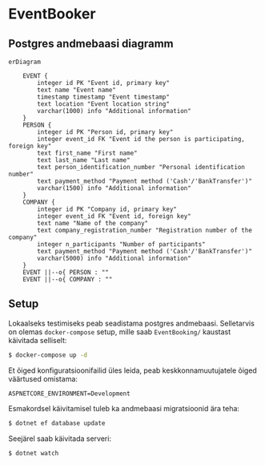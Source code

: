 # EventBooker

## Postgres andmebaasi diagramm

```mermaid
erDiagram

    EVENT {
        integer id PK "Event id, primary key"
        text name "Event name"
        timestamp timestamp "Event timestamp"
        text location "Event location string"
        varchar(1000) info "Additional information"
    }
    PERSON {
        integer id PK "Person id, primary key"
        integer event_id FK "Event id the person is participating, foreign key"
        text first_name "First name"
        text last_name "Last name"
        text person_identification_number "Personal identification number"
        text payment_method "Payment method ('Cash'/'BankTransfer')"
        varchar(1500) info "Additional information"
    }
    COMPANY {
        integer id PK "Company id, primary key"
        integer event_id FK "Event id, foreign key"
        text name "Name of the company"
        text company_registration_number "Registration number of the company"
        integer n_participants "Number of participants"
        text payment_method "Payment method ('Cash'/'BankTransfer')"
        varchar(5000) info "Additional information"
    }
    EVENT ||--o{ PERSON : ""
    EVENT ||--o{ COMPANY : ""
```

## Setup

Lokaalseks testimiseks peab seadistama postgres andmebaasi. Selletarvis on olemas `docker-compose` setup, mille saab `EventBooking/` kaustast käivitada selliselt:

```bash
$ docker-compose up -d
```

Et õiged konfiguratsioonifailid üles leida, peab keskkonnamuutujatele õiged väärtused omistama:
```
ASPNETCORE_ENVIRONMENT=Development
```

Esmakordsel käivitamisel tuleb ka andmebaasi migratsioonid ära teha:

```bash
$ dotnet ef database update
```

Seejärel saab käivitada serveri:

```bash
$ dotnet watch
```
